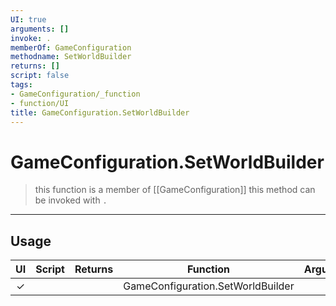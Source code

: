 ```yaml
---
UI: true
arguments: []
invoke: .
memberOf: GameConfiguration
methodname: SetWorldBuilder
returns: []
script: false
tags:
- GameConfiguration/_function
- function/UI
title: GameConfiguration.SetWorldBuilder
---
```

# GameConfiguration.SetWorldBuilder
> this function is a member of [[GameConfiguration]]
> this method can be invoked with `.`
-----
## Usage
|  UI | Script | Returns | Function | Arguments |
|:---:|:------:|-------:|:--------:|:---------|
|✓| ||GameConfiguration.SetWorldBuilder||
